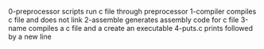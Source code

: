 0-preprocessor scripts run c file through preprocessor
1-compiler compiles c file and does not link
2-assemble generates assembly code for c file
3-name compiles a c file and a create an executable
4-puts.c  prints followed by a new line

